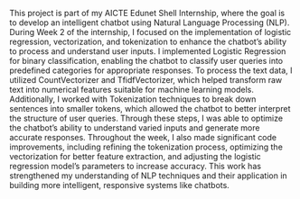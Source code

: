 This project is part of my AICTE Edunet Shell Internship, where the goal is to develop an intelligent chatbot using Natural Language Processing (NLP). During Week 2 of the internship, I focused on the implementation of logistic regression, vectorization, and tokenization to enhance the chatbot’s ability to process and understand user inputs. I implemented Logistic Regression for binary classification, enabling the chatbot to classify user queries into predefined categories for appropriate responses. To process the text data, I utilized CountVectorizer and TfidfVectorizer, which helped transform raw text into numerical features suitable for machine learning models. Additionally, I worked with Tokenization techniques to break down sentences into smaller tokens, which allowed the chatbot to better interpret the structure of user queries. Through these steps, I was able to optimize the chatbot’s ability to understand varied inputs and generate more accurate responses. Throughout the week, I also made significant code improvements, including refining the tokenization process, optimizing the vectorization for better feature extraction, and adjusting the logistic regression model’s parameters to increase accuracy. This work has strengthened my understanding of NLP techniques and their application in building more intelligent, responsive systems like chatbots.
